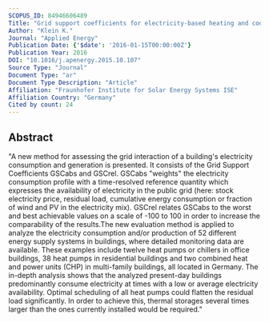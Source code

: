 ```yaml
---
SCOPUS_ID: 84946606489
Title: "Grid support coefficients for electricity-based heating and cooling and field data analysis of present-day installations in Germany"
Author: "Klein K."
Journal: "Applied Energy"
Publication Date: {'$date': '2016-01-15T00:00:00Z'}
Publication Year: 2016
DOI: "10.1016/j.apenergy.2015.10.107"
Source Type: "Journal"
Document Type: "ar"
Document Type Description: "Article"
Affiliation: "Fraunhofer Institute for Solar Energy Systems ISE"
Affiliation Country: "Germany"
Cited by count: 24
---
```


## Abstract
"A new method for assessing the grid interaction of a building's electricity consumption and generation is presented. It consists of the Grid Support Coefficients GSCabs and GSCrel. GSCabs \"weights\" the electricity consumption profile with a time-resolved reference quantity which expresses the availability of electricity in the public grid (here: stock electricity price, residual load, cumulative energy consumption or fraction of wind and PV in the electricity mix). GSCrel relates GSCabs to the worst and best achievable values on a scale of -100 to 100 in order to increase the comparability of the results.The new evaluation method is applied to analyze the electricity consumption and/or production of 52 different energy supply systems in buildings, where detailed monitoring data are available. These examples include twelve heat pumps or chillers in office buildings, 38 heat pumps in residential buildings and two combined heat and power units (CHP) in multi-family buildings, all located in Germany. The in-depth analysis shows that the analyzed present-day buildings predominantly consume electricity at times with a low or average electricity availability. Optimal scheduling of all heat pumps could flatten the residual load significantly. In order to achieve this, thermal storages several times larger than the ones currently installed would be required."
